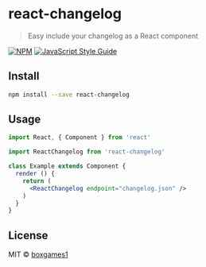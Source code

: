 # react-changelog

> Easy include your changelog as a React component

[![NPM](https://img.shields.io/npm/v/react-changelog.svg)](https://www.npmjs.com/package/react-changelog) [![JavaScript Style Guide](https://img.shields.io/badge/code_style-standard-brightgreen.svg)](https://standardjs.com)

## Install

```bash
npm install --save react-changelog
```

## Usage

```jsx
import React, { Component } from 'react'

import ReactChangelog from 'react-changelog'

class Example extends Component {
  render () {
    return (
      <ReactChangelog endpoint="changelog.json" />
    )
  }
}
```

## License

MIT © [boxgames1](https://github.com/boxgames1)
